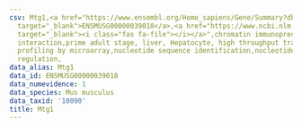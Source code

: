 ```yaml
---
csv: Mtg1,<a href="https://www.ensembl.org/Homo_sapiens/Gene/Summary?db=core;g=ENSMUSG00000039018"
  target="_blank">ENSMUSG00000039018</a>,<a href="https://www.ncbi.nlm.nih.gov/pubmed/23834426"
  target="_blank"><i class="fas fa-file"></i></a>",chromatin immunoprecipitation assay,direct
  interaction,prime adult stage, liver, Hepatocyte, high throughput transcription
  profiling by microarray,nucleotide sequence identification,nucleotide sequence identification,transcriptional
  regulation,
data_alias: Mtg1
data_id: ENSMUSG00000039018
data_numevidence: 1
data_species: Mus musculus
data_taxid: '10090'
title: Mtg1
---
```


